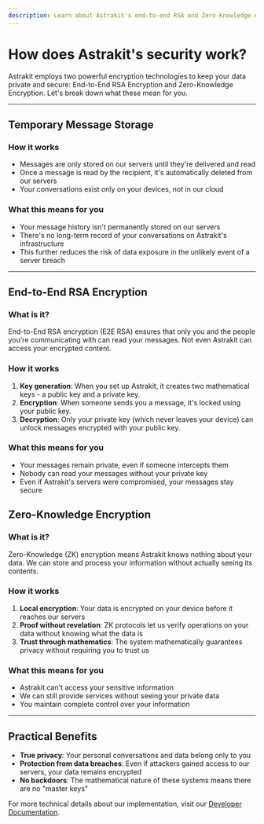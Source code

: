 ```yaml
---
description: Learn about Astrakit's end-to-end RSA and Zero-Knowledge encryption technologies that protect your privacy.
---
```

# How does Astrakit's security work?

Astrakit employs two powerful encryption technologies to keep your data private and secure: End-to-End RSA Encryption and Zero-Knowledge Encryption. Let's break down what these mean for you.

---

## Temporary Message Storage

### How it works
- Messages are only stored on our servers until they're delivered and read
- Once a message is read by the recipient, it's automatically deleted from our servers
- Your conversations exist only on your devices, not in our cloud

### What this means for you
- Your message history isn't permanently stored on our servers
- There's no long-term record of your conversations on Astrakit's infrastructure
- This further reduces the risk of data exposure in the unlikely event of a server breach

---

## End-to-End RSA Encryption

### What is it?
End-to-End RSA encryption (E2E RSA) ensures that only you and the people you're communicating with can read your messages. Not even Astrakit can access your encrypted content.

### How it works
1. **Key generation**: When you set up Astrakit, it creates two mathematical keys - a public key and a private key.
2. **Encryption**: When someone sends you a message, it's locked using your public key.
3. **Decryption**: Only your private key (which never leaves your device) can unlock messages encrypted with your public key.

### What this means for you
- Your messages remain private, even if someone intercepts them
- Nobody can read your messages without your private key
- Even if Astrakit's servers were compromised, your messages stay secure

## Zero-Knowledge Encryption

### What is it?
Zero-Knowledge (ZK) encryption means Astrakit knows nothing about your data. We can store and process your information without actually seeing its contents.

### How it works
1. **Local encryption**: Your data is encrypted on your device before it reaches our servers
2. **Proof without revelation**: ZK protocols let us verify operations on your data without knowing what the data is
3. **Trust through mathematics**: The system mathematically guarantees privacy without requiring you to trust us

### What this means for you
- Astrakit can't access your sensitive information
- We can still provide services without seeing your private data
- You maintain complete control over your information

---

## Practical Benefits

- **True privacy**: Your personal conversations and data belong only to you
- **Protection from data breaches**: Even if attackers gained access to our servers, your data remains encrypted
- **No backdoors**: The mathematical nature of these systems means there are no "master keys"

For more technical details about our implementation, visit our [Developer Documentation](https://astrakit.cc/security).